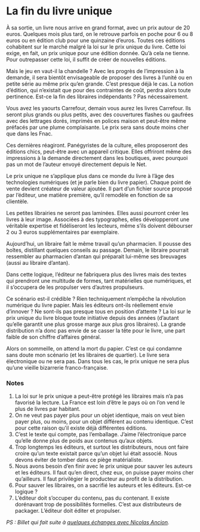 # La fin du livre unique

À sa sortie, un livre nous arrive en grand format, avec un prix autour de 20 euros. Quelques mois plus tard, on le retrouve parfois en poche pour 6 ou 8 euros ou en édition club pour une quinzaine d’euros. Toutes ces éditions cohabitent sur le marché malgré la loi sur le prix unique du livre. Cette loi exige, en fait, un prix unique pour une édition donnée. Qu’à cela ne tienne. Pour outrepasser cette loi, il suffit de créer de nouvelles éditions.<span id="more-19144"></span>

Mais le jeu en vaut-il la chandelle ? Avec les progrès de l’impression à la demande, il sera bientôt envisageable de proposer des livres à l’unité ou en petite série au même prix qu’en grande. C’est presque déjà le cas. La notion d’édition, qui n’existait que pour des contraintes de coût, perdra alors toute pertinence. Est-ce la fin des libraires indépendants ? Pas nécessairement.

Vous avez les yaourts Carrefour, demain vous aurez les livres Carrefour. Ils seront plus grands ou plus petits, avec des couvertures flashes ou gaufrées avec des lettrages dorés, imprimés en polices maison et peut-être même préfacés par une plume complaisante. Le prix sera sans doute moins cher que dans les Fnac.

Ces dernières réagiront. Panégyristes de la culture, elles proposeront des éditions chics, peut-être avec un appareil critique. Elles offriront même des impressions à la demande directement dans les boutiques, avec pourquoi pas un mot de l’auteur envoyé directement depuis le Net.

Le prix unique ne s’applique plus dans ce monde du livre à l’âge des technologies numériques (et je parle bien du livre papier). Chaque point de vente devient créateur de valeur ajoutée. Il part d’un fichier source proposé par l’éditeur, une matière première, qu’il remodèle en fonction de sa clientèle.

Les petites librairies ne seront pas laminées. Elles aussi pourront créer les livres à leur image. Associées à des typographes, elles développeront une véritable expertise et fidéliseront les lecteurs, même s’ils doivent débourser 2 ou 3 euros supplémentaires par exemplaire.

Aujourd’hui, un libraire fait le même travail qu’un pharmacien. Il pousse des boîtes, distillant quelques conseils au passage. Demain, le libraire pourrait ressembler au pharmacien d’antan qui préparait lui-même ses breuvages (aussi au libraire d’antan).

Dans cette logique, l’éditeur ne fabriquera plus des livres mais des textes qui prendront une multitude de formes, tant matérielles que numériques, et il s’occupera de les propulser vers d’autres propulseurs.

Ce scénario est-il crédible ? Rien techniquement n’empêche la révolution numérique du livre papier. Mais les éditeurs ont-ils réellement envie d’innover ? Ne sont-ils pas presque tous en position d’attente ? La loi sur le prix unique du livre bloque toute initiative depuis des années (d’autant qu’elle garantit une plus grosse marge aux plus gros libraires). La grande distribution n’a donc pas envie de se casser la tête pour le livre, une part faible de son chiffre d’affaires général.

Alors on sommeille, on attend la mort du papier. C’est ce qui condamne sans doute mon scénario (et les libraires de quartier). Le livre sera électronique ou ne sera pas. Dans tous les cas, le prix unique ne sera plus qu’une vieille bizarrerie franco-française.

### Notes

1. La loi sur le prix unique a peut-être protégé les libraires mais n’a pas favorisé la lecture. La France est loin d’être le pays où on l’on vend le plus de livres par habitant.
2. On ne veut pas payer plus pour un objet identique, mais on veut bien payer plus, ou moins, pour un objet différent au contenu identique. C’est pour cette raison qu’il existe déjà différentes éditions.
3. C’est le texte qui compte, pas l’emballage. J’aime l’électronique parce qu’elle donne plus de poids aux contenus qu’aux objets.
4. Trop longtemps les éditeurs, et surtout les distributeurs, nous ont faire croire qu’un texte existait parce qu’un objet lui était associé. Nous devons éviter de tomber dans ce piège matérialiste.
5. Nous avons besoin d’en finir avec le prix unique pour sauver les auteurs et les éditeurs. Il faut qu’en direct, chez eux, on puisse payer moins cher qu’ailleurs. Il faut privilégier le producteur au profit de la distribution.
6. Pour sauver les libraires, on a sacrifié les auteurs et les éditeurs. Est-ce logique ?
7. L’éditeur doit s’occuper du contenu, pas du contenant. Il existe dorénavant trop de possibilités formelles. C’est aux distributeurs de packager. L’éditeur doit éditer et propulser.

 *PS : Billet qui fait suite à [quelques échanges avec Nicolas Ancion](https://tcrouzet.com/2010/09/04/renverser-economie-du-livre/#comment-80767).*